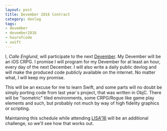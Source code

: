 ```yaml
---
layout: post
title: Devember 2016 Contract
category: devlog
tags:
- devember
- devember2016
- hourofcode
- swift
---
```

I, *Calle Englund*, will participate to the next [Devember](http://devember.org/). My Devember will be an iOS CRPG. I promise I will program for my Devember for at least an hour, every day of the next December. I will also write a daily public devlog and will make the produced code publicly available on the internet. No matter what, I will keep my promise.

This will be an excuse for me to learn Swift, and some parts will no doubt be simply porting code from last year´s project, that was written in ObjC. There will be "isometric" tiled environments, some CRPG/Rogue like game play elements and such, but probably not much by way of high fidelity graphics or scripting.

Maintaining this schedule while attending [LISA'16](https://usenix.org/lisa16/) will be an additional challenge, so we'll see how that works out.
